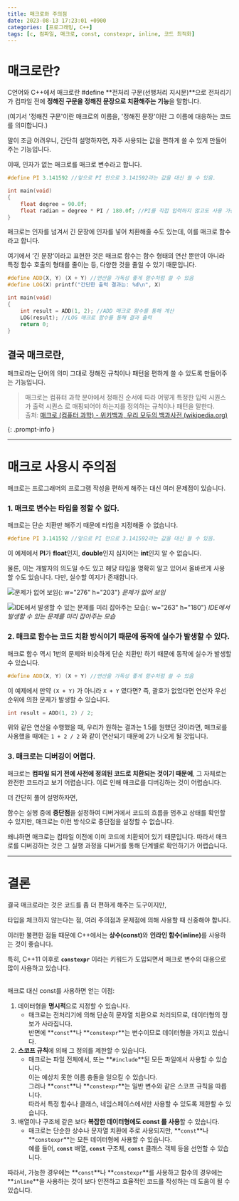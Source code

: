 ```yaml
---
title: 매크로와 주의점
date: 2023-08-13 17:23:01 +0900
categories: [프로그래밍, C++]
tags: [c, 컴파일, 매크로, const, constexpr, inline, 코드 최적화]
---
```


# 매크로란?

C언어와 C++에서 매크로란 <span class="font_highlight">#define</span> **전처리 구문(선행처리 지시문)**으로 전처리기가 컴파일 전에 **정해진 구문을 정해진 문장으로 치환해주는 기능**을 말합니다.

<span class="text-muted small">(여기서 '정해진 구문'이란 매크로의 이름을, '정해진 문장'이란 그 이름에 대응하는 코드를 의미합니다.)</span>

말이 조금 어려우니, 간단히 설명하자면, 자주 사용되는 값을 편하게 쓸 수 있게 만들어주는 기능입니다.

이때, 인자가 없는 매크로를 <span class="keyword">매크로 변수</span>라고 합니다.

```cpp
#define PI 3.141592 //앞으로 PI 만으로 3.141592라는 값을 대신 쓸 수 있음.

int main(void)
{
	float degree = 90.0f;
	float radian = degree * PI / 180.0f; //PI를 직접 입력하지 않고도 사용 가능
}
```

매크로는 인자를 넘겨서 긴 문장에 인자를 넣어 치환해줄 수도 있는데, 이를 <span class="keyword">매크로 함수</span>라고 합니다.

여기에서 ‘긴 문장’이라고 표현한 것은 매크로 함수는 함수 형태의 연산 뿐만이 아니라 특정 함수 호출의 형태를 줄이는 등, 다양한 것을 줄일 수 있기 때문입니다.

```cpp
#define ADD(X, Y) (X + Y) //연산을 가독성 좋게 함수처럼 쓸 수 있음
#define LOG(X) printf("간단한 출력 결과는: %d\n", X)

int main(void)
{
	int result = ADD(1, 2); //ADD 매크로 함수를 통해 계산
	LOG(result); //LOG 매크로 함수를 통해 결과 출력
	return 0;
}
```

## 결국 매크로란,

매크로라는 단어의 의미 그대로 정해진 규칙이나 패턴을 편하게 쓸 수 있도록 만들어주는 기능입니다.

> 매크로는 컴퓨터 과학 분야에서 정해진 순서에 따라 어떻게 특정한 입력 시퀀스 가 출력 시퀀스 로 매핑되어야 하는지를 정의하는 규칙이나 패턴을 말한다. <br>
> 출처: [매크로 (컴퓨터 과학) - 위키백과, 우리 모두의 백과사전 (wikipedia.org)](https://ko.wikipedia.org/wiki/%EB%A7%A4%ED%81%AC%EB%A1%9C_(%EC%BB%B4%ED%93%A8%ED%84%B0_%EA%B3%BC%ED%95%99))
>
{: .prompt-info }

---

# 매크로 사용시 주의점

매크로는 프로그래머의 프로그램 작성을 편하게 해주는 대신 여러 문제점이 있습니다.

### 1. 매크로 변수는 <span class="important">타입</span>을 정할 수 없다.

매크로는 단순 치환만 해주기 때문에 타입을 지정해줄 수 없습니다.

```cpp
#define PI 3.141592 //앞으로 PI 만으로 3.141592라는 값을 대신 쓸 수 있음.
```

이 예제에서 <span class="font_highlight">**PI**가 **float**인지, **double**인지 심지어는 **int**인지 알 수 없습니다</span>.

물론, 이는 개발자의 의도일 수도 있고 해당 타입을 명확히 알고 있어서 올바르게 사용 할 수도 있습니다. 다만, 실수할 여지가 존재합니다.

![문제가 없어 보임](https://i.postimg.cc/g0LCQ6xC/image.png){: w="276" h="203"}
_문제가 없어 보임_

![IDE에서 발생할 수 있는 문제를 미리 잡아주는 모습](https://i.postimg.cc/BnzWmCn5/2.png){: w="263" h="180"}
_IDE에서 발생할 수 있는 문제를 미리 잡아주는 모습_


### 2. 매크로 함수는 코드 <span class="important">**치환 방식**</span>이기 때문에 동작에 <span class="important">**실수**</span>가 발생할 수 있다.

매크로 함수 역시 1번의 문제와 비슷하게 단순 치환만 하기 때문에 동작에 실수가 발생할 수 있습니다.

```cpp
#define ADD(X, Y) (X + Y) //연산을 가독성 좋게 함수처럼 쓸 수 있음
```

이 예제에서 만약 `(X + Y)` 가 아니라 `X + Y` 였다면? 즉, 괄호가 없었다면 <span class="font_highlight">연산자 우선순위에 의한 문제가 발생</span>할 수 있습니다.

```cpp
int result = ADD(1, 2) / 2;
```

위와 같은 연산을 수행했을 때, 우리가 원하는 결과는 1.5를 원했던 것이라면, 매크로를 사용했을 때에는 `1 + 2 / 2` 와 같이 연산되기 때문에 2가 나오게 될 것입니다.

### 3. 매크로는 <span class="important">디버깅</span>이 어렵다.

매크로는 **컴파일 되기 전에 사전에 정의된 코드로 치환되는 것이기 때문에**, 그 자체로는 완전한 코드라고 보기 어렵습니다. 이로 인해 매크로를 디버깅하는 것이 어렵습니다.

더 간단히 풀어 설명하자면,

함수는 실행 중에 **중단점**을 설정하여 디버거에서 코드의 흐름을 멈추고 상태를 확인할 수 있지만, 매크로는 이런 방식으로 중단점을 설정할 수 없습니다.

왜냐하면 매크로는 컴파일 이전에 이미 코드에 치환되어 있기 때문입니다. 따라서 매크로를 디버깅하는 것은 그 실행 과정을 디버거를 통해 단계별로 확인하기가 어렵습니다.

---

# 결론

결국 매크로라는 것은 코드를 좀 더 편하게 해주는 도구이지만,

타입을 체크하지 않는다는 점, 여러 주의점과 문제점에 의해 사용할 때 신중해야 합니다.

이러한 불편한 점들 때문에 C++에서는 <span class="important">**상수(const)**</span>와 <span class="important">**인라인 함수(inline)**</span>를 사용하는 것이 좋습니다.

특히, C++11 이후로 **`constexpr`** 이라는 키워드가 도입되면서 매크로 변수의 대용으로 많이 사용하고 있습니다.

<br>
매크로 대신 const를 사용하면 얻는 이점:

1. 데이터형을 **명시적**으로 지정할 수 있습니다.
    - 매크로는 전처리기에 의해 단순히 문자열 치환으로 처리되므로, 데이터형의 정보가 사라집니다.<br> 반면에 **`const`**나 **`constexpr`**는 변수이므로 데이터형을 가지고 있습니다.
2. **스코프 규칙**에 의해 그 정의를 제한할 수 있습니다.
    - 매크로는 파일 전체에서, 또는 **`#include`**된 모든 파일에서 사용할 수 있습니다. <br>이는 예상치 못한 이름 충돌을 일으킬 수 있습니다. <br>그러나 **`const`**나 **`constexpr`**는 일반 변수와 같은 스코프 규칙을 따릅니다. <br>따라서 특정 함수나 클래스, 네임스페이스에서만 사용할 수 있도록 제한할 수 있습니다.
3. 배열이나 구조체 같은 보다 **복잡한 데이터형에도 const 를 사용**할 수 있습니다.
    - 매크로는 단순한 상수나 문자열 치환에 주로 사용되지만, **`const`**나 **`constexpr`**는 모든 데이터형에 사용할 수 있습니다. <br>예를 들어, **`const`** 배열, **`const`** 구조체, **`const`** 클래스 객체 등을 선언할 수 있습니다.

따라서, 가능한 경우에는 **`const`**나 **`constexpr`**를 사용하고 함수의 경우에는 **`inline`**을 사용하는 것이 보다 안전하고 효율적인 코드를 작성하는 데 도움이 될 수 있습니다.